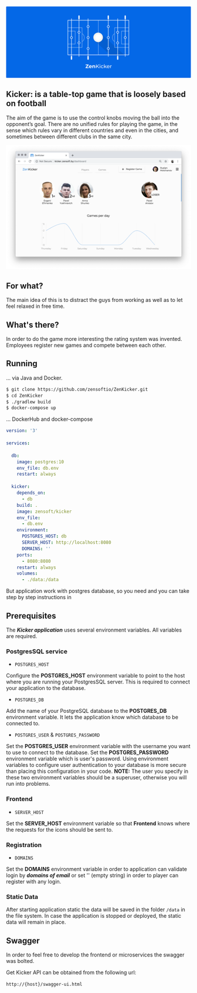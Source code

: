 ![Logo](docs/logo.png)


## Kicker:  is a table-top game that is loosely based on football

The aim of the game is to use the control knobs moving the ball into the 
opponent’s goal. There are no unified rules for playing the game, in the 
sense which rules vary in different countries and even in the cities, and sometimes
between different clubs in the same city.

[![Screenshots](docs/screenshots/animation.webp)](http://kicker.zensoft.by)


## For what?

The main idea of this is to distract the guys from working as well as to let feel relaxed in 
free time.


## What's there?

In order to do the game more interesting the rating system was invented. Employees 
register new games and compete between each other. 


## Running

... via Java and Docker.

```bash
$ git clone https://github.com/zensoftio/ZenKicker.git
$ cd ZenKicker
$ ./gradlew build
$ docker-compose up
```

... DockerHub and docker-compose

```yaml
version: '3'

services:

  db:
    image: postgres:10
    env_file: db.env
    restart: always

  kicker:
    depends_on:
      - db
    build: .
    image: zensoft/kicker
    env_file:
      - db.env
    environment:
      POSTGRES_HOST: db
      SERVER_HOST: http://localhost:8080
      DOMAINS: ''
    ports:
      - 8080:8080
    restart: always
    volumes:
      - ./data:/data
```

But application work with postgres database, so you need and you can take step by step instructions in 


## Prerequisites

The **_Kicker application_** uses several environment variables. All variables are required.


### PostgresSQL service

* `POSTGRES_HOST`

Configure the **POSTGRES_HOST** environment variable to point to the host where 
you are running your PostgresSQL server. This is required to connect your 
application to the database.

* `POSTGRES_DB`

Add the name of your PostgreSQL database to the **POSTGRES_DB** environment 
variable. It lets the application know which database to be connected to.

* `POSTGRES_USER` & `POSTGRES_PASSWORD`

Set the **POSTGRES_USER** environment variable with the username you want to 
use to connect to the database.  Set the **POSTGRES_PASSWORD** environment 
variable which is user's password. Using environment variables to configure user 
authentication to your database is more secure than placing this configuration 
in your code. **NOTE:** The user you specify in these two environment variables
should be a superuser, otherwise you will run into problems.


### Frontend

* `SERVER_HOST`

Set the **SERVER_HOST** environment variable so that **Frontend** knows where the requests for the icons should be sent to. 


### Registration

* `DOMAINS`

Set the **DOMAINS** environment variable in order to application can validate login by **_domains of email_** or set ''
(empty string) in order to player can register with any login.


### Static Data

After starting application static the data will be saved in the folder `/data` in the file system.
In case the application is stopped or deployed, the static data will 
remain in place.

## Swagger

In order to feel free to develop the frontend or microservices the swagger 
was bolted.

Get Kicker API can be obtained from the following url:

`http://{host}/swagger-ui.html`